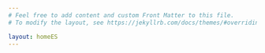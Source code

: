 ```yaml
---
# Feel free to add content and custom Front Matter to this file.
# To modify the layout, see https://jekyllrb.com/docs/themes/#overriding-theme-defaults

layout: homeES
---
```

